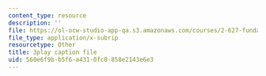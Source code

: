 ```yaml
---
content_type: resource
description: ''
file: https://ol-ocw-studio-app-qa.s3.amazonaws.com/courses/2-627-fundamentals-of-photovoltaics-fall-2013/560e6f9bb5f6a4310fc0858e2143e6e3_c4jP3XCZ4Sw.srt
file_type: application/x-subrip
resourcetype: Other
title: 3play caption file
uid: 560e6f9b-b5f6-a431-0fc0-858e2143e6e3
---
```

